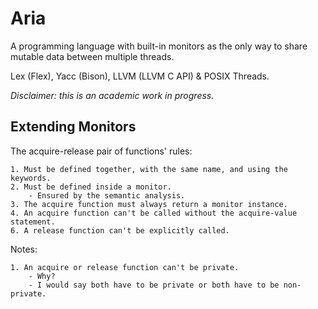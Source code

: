 # Aria

A programming language with built-in monitors as the only way to share mutable
data between multiple threads.

Lex (Flex), Yacc (Bison), LLVM (LLVM C API) & POSIX Threads.

*Disclaimer: this is an academic work in progress.*

## Extending Monitors

The acquire-release pair of functions' rules:

    1. Must be defined together, with the same name, and using the keywords.
    2. Must be defined inside a monitor.
        - Ensured by the semantic analysis.
    3. The acquire function must always return a monitor instance.
    4. An acquire function can't be called without the acquire-value statement.
    6. A release function can't be explicitly called.

Notes:
    
    1. An acquire or release function can't be private.
        - Why?
        - I would say both have to be private or both have to be non-private.
